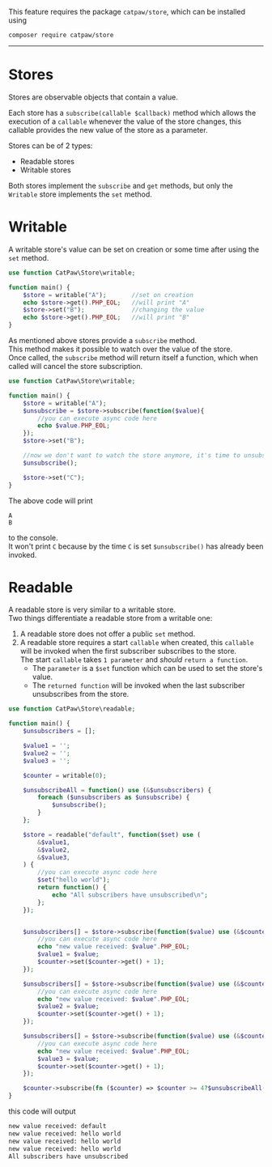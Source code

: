 This feature requires the package `catpaw/store`, which can be installed using<br/>
```
composer require catpaw/store
```
<hr/>

# Stores

Stores are observable objects that contain a value.

Each store has a `subscribe(callable $callback)` method which allows the execution of a `callable` whenever the value of the store changes, this callable provides the new value of the store as a parameter.

Stores can be of 2 types:

- Readable stores
- Writable stores


Both stores implement the `subscribe` and `get` methods, but only the `Writable` store implements the `set` method.

# Writable

A writable store's value can be set on creation or some time after using the `set` method.

```php
use function CatPaw\Store\writable;

function main() {
    $store = writable("A");       //set on creation
    echo $store->get().PHP_EOL;   //will print "A"
    $store->set("B");             //changing the value
    echo $store->get().PHP_EOL;   //will print "B"
}
```
 
 As mentioned above stores provide a `subscribe` method.<br/>
 This method makes it possible to watch over the value of the store.<br/>
 Once called, the `subscribe` method will return itself a function, which when called will cancel the store subscription.
 
```php
use function CatPaw\Store\writable;

function main() {
    $store = writable("A");
    $unsubscribe = $store->subscribe(function($value){
        //you can execute async code here
        echo $value.PHP_EOL;
    });
    $store->set("B");

    //now we don't want to watch the store anymore, it's time to unsubscribe from it.
    $unsubscribe();

    $store->set("C");
}
```
The above code will print 
```
A
B
```
to the console.<br/>
It won't print `C` because by the time `C` is set `$unsubscribe()` has already been invoked.
 
# Readable

A readable store is very similar to a writable store.<br/>
Two things differentiate a readable store from a writable one:

1. A readable store does not offer a public `set` method.
2. A readable store requires a start `callable` when created, this `callable` will be invoked when the first subscriber subscribes to the store.<br/>
   The start `callable` takes  `1 parameter` and *should* `return a function`.<br/>
      - The `parameter` is a `$set` function which can be used to set the store's value.<br/>
      - The `returned function` will be invoked when the last subscriber unsubscribes from the store.

```php
use function CatPaw\Store\readable;

function main() {
    $unsubscribers = [];

    $value1 = '';
    $value2 = '';
    $value3 = '';

    $counter = writable(0);

    $unsubscribeAll = function() use (&$unsubscribers) {
        foreach ($unsubscribers as $unsubscribe) {
            $unsubscribe();
        }
    };

    $store = readable("default", function($set) use (
        &$value1,
        &$value2,
        &$value3,
    ) {
        //you can execute async code here
        $set("hello world");
        return function() {
            echo "All subscribers have unsubscribed\n";
        };
    });


    $unsubscribers[] = $store->subscribe(function($value) use (&$counter, &$value1) {
        //you can execute async code here
        echo "new value received: $value".PHP_EOL;
        $value1 = $value;
        $counter->set($counter->get() + 1);
    });

    $unsubscribers[] = $store->subscribe(function($value) use (&$counter, &$value2) {
        //you can execute async code here
        echo "new value received: $value".PHP_EOL;
        $value2 = $value;
        $counter->set($counter->get() + 1);
    });

    $unsubscribers[] = $store->subscribe(function($value) use (&$counter, &$value3) {
        //you can execute async code here
        echo "new value received: $value".PHP_EOL;
        $value3 = $value;
        $counter->set($counter->get() + 1);
    });

    $counter->subscribe(fn ($counter) => $counter >= 4?$unsubscribeAll():false);
}
```

this code will output

```sh
new value received: default
new value received: hello world
new value received: hello world
new value received: hello world
All subscribers have unsubscribed
```